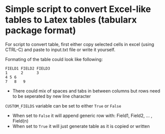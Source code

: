 # Simple script to convert Excel-like tables to Latex tables (tabularx package format)
For script to convert table, first either copy selected cells in excel (using CTRL-C) and paste to input.txt file or write it yourself. 

Formating of the table could look like following:
```
FIELD1 FIELD2 FIELD3 
1      2      3
4 5 6
7   8   9
```
- There could mix of spaces and tabs in between columns but rows need to be seperated by new line character

`CUSTOM_FIELDS` variable can be set to either `True` or `False`
- When set to `False` it will append generic row with: Field1, Field2, ... , Field(n)
- When set to `True` it will just generate table as it is copied or written

